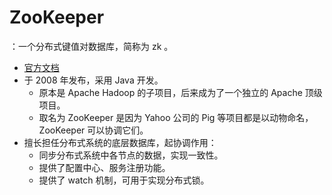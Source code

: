 # ZooKeeper

：一个分布式键值对数据库，简称为 zk 。
- [官方文档](https://zookeeper.apache.org/doc/current/index.html)
- 于 2008 年发布，采用 Java 开发。
  - 原本是 Apache Hadoop 的子项目，后来成为了一个独立的 Apache 顶级项目。
  - 取名为 ZooKeeper 是因为 Yahoo 公司的 Pig 等项目都是以动物命名，ZooKeeper 可以协调它们。
- 擅长担任分布式系统的底层数据库，起协调作用：
  - 同步分布式系统中各节点的数据，实现一致性。
  - 提供了配置中心、服务注册功能。
  - 提供了 watch 机制，可用于实现分布式锁。
